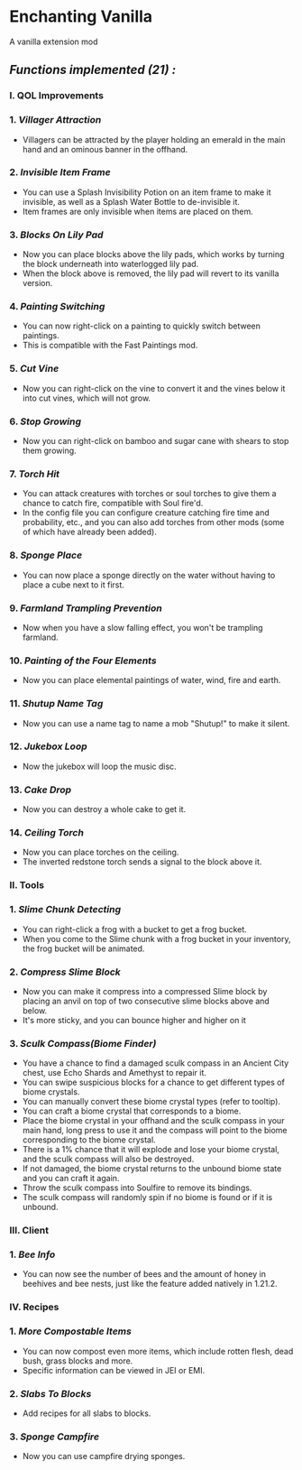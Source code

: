 # Enchanting Vanilla

A vanilla extension mod

## *Functions implemented (21) :*

### **Ⅰ. QOL Improvements**

### **1.** *Villager Attraction*
* Villagers can be attracted by the player holding an emerald in the main hand and an ominous banner in the offhand.

### **2.** *Invisible Item Frame*
* You can use a Splash Invisibility Potion on an item frame to make it invisible, as well as a Splash Water Bottle to de-invisible it.
* Item frames are only invisible when items are placed on them.

### **3.** *Blocks On Lily Pad*
* Now you can place blocks above the lily pads, which works by turning the block underneath into waterlogged lily pad.
* When the block above is removed, the lily pad will revert to its vanilla version.

### **4.** *Painting Switching*
* You can now right-click on a painting to quickly switch between paintings.
* This is compatible with the Fast Paintings mod.

### **5.** *Cut Vine*
* Now you can right-click on the vine to convert it and the vines below it into cut vines, which will not grow.

### **6.** *Stop Growing*
* Now you can right-click on bamboo and sugar cane with shears to stop them growing.

### **7.** *Torch Hit*
* You can attack creatures with torches or soul torches to give them a chance to catch fire, compatible with Soul fire'd.
* In the config file you can configure creature catching fire time and probability, etc., and you can also add torches from other mods (some of which have already been added).

### **8.** *Sponge Place*
* You can now place a sponge directly on the water without having to place a cube next to it first.

### **9.** *Farmland Trampling Prevention*
* Now when you have a slow falling effect, you won't be trampling farmland.

### **10.** *Painting of the Four Elements*
* Now you can place elemental paintings of water, wind, fire and earth.

### **11.** *Shutup Name Tag*
* Now you can use a name tag to name a mob "Shutup!" to make it silent.

### **12.** *Jukebox Loop*
* Now the jukebox will loop the music disc.

### **13.** *Cake Drop*
* Now you can destroy a whole cake to get it.

### **14.** *Ceiling Torch*
* Now you can place torches on the ceiling.
* The inverted redstone torch sends a signal to the block above it.

### **Ⅱ. Tools**

### **1.** *Slime Chunk Detecting*
* You can right-click a frog with a bucket to get a frog bucket.
* When you come to the Slime chunk with a frog bucket in your inventory, the frog bucket will be animated.

### **2.** *Compress Slime Block*
* Now you can make it compress into a compressed Slime block by placing an anvil on top of two consecutive slime blocks above and below.
* It's more sticky, and you can bounce higher and higher on it

### **3.** *Sculk Compass(Biome Finder)*
* You have a chance to find a damaged sculk compass in an Ancient City chest, use Echo Shards and Amethyst to repair it.
* You can swipe suspicious blocks for a chance to get different types of biome crystals.
* You can manually convert these biome crystal types (refer to tooltip).
* You can craft a biome crystal that corresponds to a biome.
* Place the biome crystal in your offhand and the sculk compass in your main hand, long press to use it and the compass will point to the biome corresponding to the biome crystal.
* There is a 1% chance that it will explode and lose your biome crystal, and the sculk compass will also be destroyed.
* If not damaged, the biome crystal returns to the unbound biome state and you can craft it again.
* Throw the sculk compass into Soulfire to remove its bindings.
* The sculk compass will randomly spin if no biome is found or if it is unbound.

### **Ⅲ. Client**

### **1.** *Bee Info*
* You can now see the number of bees and the amount of honey in beehives and bee nests, just like the feature added natively in 1.21.2.

### **Ⅳ. Recipes**

### **1.** *More Compostable Items*
* You can now compost even more items, which include rotten flesh, dead bush, grass blocks and more.
* Specific information can be viewed in JEI or EMI.

### **2.** *Slabs To Blocks*
* Add recipes for all slabs to blocks.

### **3.** *Sponge Campfire*
* Now you can use campfire drying sponges.
